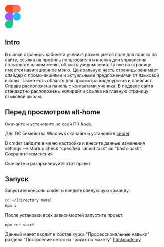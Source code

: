 <img width="50" height="75" alt="figma-logo" src="https://github.com/shurawi/figma-1/blob/master/source/img/figma-logo.png">

## Intro
В шапке страницы кабинета ученика размещается поле для поиска по сайту, ссылка на профиль пользователя и кнопка для управления пользовательским меню, область уведомлений. Также на странице имеется навигационное меню. Центральную часть страницы занимает слайдер с промо-акциями и актуальными предложениями от языковой школы. Также есть область для просмотра видеоуроков и плейлист. Справа расположена панель с контактами ученика. В подвале сайта стандартно расположены копирайт и ссылка на главную страницу языковой школы.

## Перед просмотром alt-home
Скачайте и установите на свой ПК [Node](https://nodejs.org/en/).

Для ОС семейства Windows скачайте и установите [cmder](https://cmder.net/).

В cmder зайдите в меню настройки и внесите данные изменения settings --> startup check "specified named task" on "bash::bash". Сохраните изменения

Скачайте и разархивируйте этот проект

## Запуск 
Запустите консоль cmder и введите следующую команду:
```bash
cd ~/[directory name]
npm i
```
После установки всех зависимостей запустите проект:
```bush
npm run start
```
Данный макет входит в состав курса "Профессиональные навыки" раздела "Построение сеток на гридах по макету" [htmlacademy](https://htmlacademy.ru/skills)
